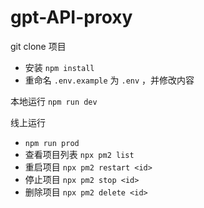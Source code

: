 # gpt-API-proxy

git clone 项目

- 安装 `npm install`
- 重命名 `.env.example` 为 `.env` ，并修改内容

本地运行 `npm run dev`

线上运行

- `npm run prod`
- 查看项目列表 `npx pm2 list`
- 重启项目 `npx pm2 restart <id>`
- 停止项目 `npx pm2 stop <id>`
- 删除项目 `npx pm2 delete <id>`
